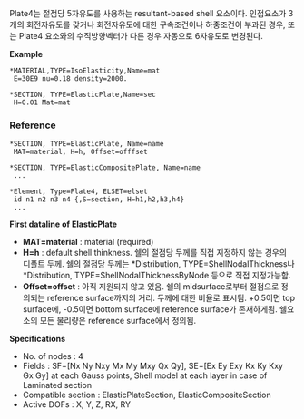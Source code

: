 Plate4는 절점당 5자유도를 사용하는 resultant-based shell 요소이다. 인접요소가 3개의 회전자유도를 갖거나 회전자유도에 대한 구속조건이나 하중조건이 부과된 경우, 또는 Plate4 요소와의 수직방향벡터가 다른 경우 자동으로 6자유도로 변경된다. 

__Example__
```
*MATERIAL,TYPE=IsoElasticity,Name=mat
 E=30E9 nu=0.18 density=2000.
 
*SECTION, TYPE=ElasticPlate,Name=sec
 H=0.01 Mat=mat
```

### Reference
```
*SECTION, TYPE=ElasticPlate, Name=name
 MAT=material, H=h, Offset=offfset

*SECTION, TYPE=ElasticCompositePlate, Name=name
 ...

*Element, Type=Plate4, ELSET=elset
 id n1 n2 n3 n4 {,S=section, H=h1,h2,h3,h4}
 ...
```

__First dataline of ElasticPlate__

- __MAT=material__ : material (required)
- __H=h__ : default shell thinkness. 쉘의 절점당 두께를 직접 지정하지 않는 경우의 디폴트 두께. 쉘의 절점당 두께는 *Distribution, TYPE=ShellNodalThickness나 *Distribution, TYPE=ShellNodalThicknessByNode 등으로 직접 지정가능함.
- __Offset=offset__ : 아직 지원되지 않고 있음. 쉘의 midsurface로부터 절점으로 정의되는 reference surface까지의 거리. 두께에 대한 비율로 표시됨. +0.5이면 top surface에, -0.5이면 bottom surface에 reference surface가 존재하게됨. 쉘요소의 모든 물리량은 reference surface에서 정의됨. 

__Specifications__

- No. of nodes : 4
- Fields : SF=[Nx Ny Nxy Mx My Mxy Qx Qy], SE=[Ex Ey Exy Kx Ky Kxy Gx Gy] at each Gauss points, Shell model at each layer in case of Laminated section
- Compatible section : ElasticPlateSection, ElasticCompositeSection
- Active DOFs : X, Y, Z, RX, RY

